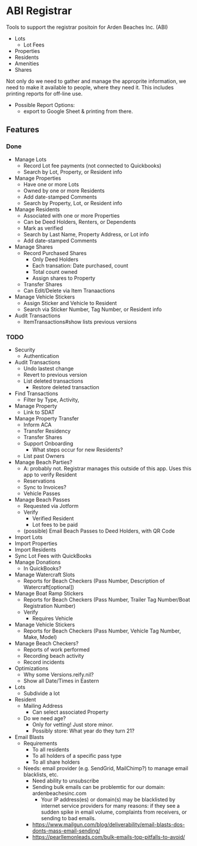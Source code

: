 # ABI Registrar

Tools to support the registrar positoin for Arden Beaches Inc. (ABI)
- Lots
  - Lot Fees
- Properties
- Residents
- Amenities
- Shares

Not only do we need to gather and manage the approprite information, we need to make it available to people, where they need it. This includes printing reports for off-line use.
- Possible Report Options:
  - export to Google Sheet & printing from there.

## Features

### Done

  - Manage Lots
    - Record Lot fee payments (not connected to Quickbooks)
    - Search by Lot, Property, or Resident info
  - Manage Properties
    - Have one or more Lots
    - Owned by one or more Residents
    - Add date-stamped Comments
    - Search by Property, Lot, or Resident info
  - Manage Residents
    - Associated with one or more Properties
    - Can be Deed Holders, Renters, or Dependents
    - Mark as verified
    - Search by Last Name, Property Address, or Lot info
    - Add date-stamped Comments
  - Manage Shares
    - Record Purchased Shares
      - Only Deed Holders
      - Each transation: Date purchased, count
      - Total count owned
      - Assign shares to Property
    - Transfer Shares
    - Can Edit/Delete via Item Tranaactions
  - Manage Vehicle Stickers
    - Assign Sticker and Vehicle to Resident
    - Search via Sticker Number, Tag Number, or Resident info
  - Audit Transactions
    - ItemTransactions#show lists previous versions


### TODO
  - Security
    - Authentication
  - Audit Transactions
    - Undo lastest change
    - Revert to previous version
    - List deleted transactions
      - Restore  deleted transaction
  - Find Transactions
    - Filter by Type, Activity,
  - Manage Property
    - Link to SDAT
  - Manage Property Transfer
    - Inform ACA
    - Transfer Residency
    - Transfer Shares
    - Support Onboarding
      - What steps occur for new Residents?
    - List past Owners
  - Manage Beach Parties?
    - A: probably not. Registrar manages this outside of this app. Uses this app to verify Resident
    - Reservations
    - Sync to Invoices?
    - Vehicle Passes
  - Manage Beach Passes
    - Requested via Jotform
    - Verify
      - Verified Resident
      - Lot fees to be paid
    - (possible) Email Beach Passes to Deed Holders, with QR Code
  - Import Lots
  - Import Properties
  - Import Residents
  - Sync Lot Fees with QuickBooks
  - Manage Donations
    - In QuickBooks?
  - Manage Watercraft Slots
    - Reports for Beach Checkers (Pass Number, Description of Watercraft[optional])
  - Manage Boat Ramp Stickers
    - Reports for Beach Checkers (Pass Number, Trailer Tag Number/Boat Registration Number)
    - Verify
      - Requires Vehicle
  - Manage Vehicle Stickers
    - Reports for Beach Checkers (Pass Number, Vehicle Tag Number, Make, Model)
  - Manage Beach Checkers?
    - Reports of work performed
    - Recording beach activity
    - Record incidents
  - Optimizations
    - Why some Versions.reify.nil?
    - Show all Date/Times in Eastern
  - Lots
    - Subdivide a lot
  - Resident
    - Mailing Address
      - Can select associated Property
    - Do we need age?
      - Only for vetting! Just store minor.
      - Possibly store: What year do they turn 21?
  - Email Blasts
     - Requirements
       - To all residents
       - To all holders of a specific pass type
       - To all share holders
     - Needs: email provider (e.g. SendGrid, MailChimp?) to manage email blacklists, etc.
       - Need ability to unsubscribe
       - Sending bulk emails can be problemtic for our domain: ardenbeachesinc.com
         - Your IP address(es) or domain(s) may be blacklisted by internet service providers for many reasons: if they see a sudden spike in email volume, complaints from receivers, or sending to bad emails.
       - https://www.mailgun.com/blog/deliverability/email-blasts-dos-donts-mass-email-sending/
       - https://pearllemonleads.com/bulk-emails-top-pitfalls-to-avoid/
